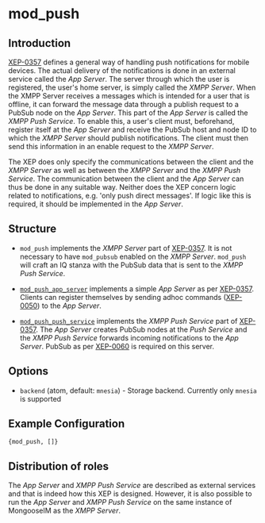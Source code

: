 mod_push
========

Introduction
------------

[XEP-0357] defines a general way of handling push notifications for mobile devices.
The actual delivery of the notifications is done in an external service called the *App Server*.
The server through which the user is registered, the user's home server, is simply called the *XMPP Server*.
When the XMPP Server receives a messages which is intended for a user that is offline, it can forward the message data through a publish request to a PubSub node on the *App Server*.
This part of the *App Server* is called the *XMPP Push Service*.
To enable this, a user's client must, beforehand, register itself at the *App Server* and receive the PubSub host and node ID to which the *XMPP Server* should publish notifications.
The client must then send this information in an enable request to the *XMPP Server*.

The XEP does only specify the communications between the client and the *XMPP Server* as well as between the *XMPP Server* and the *XMPP Push Service*.
The communication between the client and the *App Server* can thus be done in any suitable way.
Neither does the XEP concern logic related to notifications, e.g. 'only push direct messages'.
If logic like this is required, it should be implemented in the *App Server*.


Structure
---------

* `mod_push` implements the *XMPP Server* part of [XEP-0357].
  It is not necessary to have `mod_pubsub` enabled on the *XMPP Server*.
  `mod_push` will craft an IQ stanza with the PubSub data that is sent to the *XMPP Push Service*.

* [`mod_push_app_server`] implements a simple *App Server* as per [XEP-0357].
  Clients can register themselves by sending adhoc commands ([XEP-0050]) to the *App Server*.

* [`mod_push_push_service`] implements the *XMPP Push Service* part of [XEP-0357].
  The *App Server* creates PubSub nodes at the *Push Service* and the *XMPP Push Service* forwards incoming notifications to the *App Server*.
  PubSub as per [XEP-0060] is required on this server.


Options
-------

* `backend` (atom, default: `mnesia`) - Storage backend. Currently only `mnesia` is supported


Example Configuration
---------------------

```
{mod_push, []}
```


Distribution of roles
---------------------

The *App Server* and *XMPP Push Service* are described as external services and that is indeed how this XEP is designed.
However, it is also possible to run the *App Server* and *XMPP Push Service* on the same instance of MongooseIM as the *XMPP Server*.


<!-- Links -->

[XEP-0050]: http://xmpp.org/extensions/xep-0050.html
[XEP-0060]: http://xmpp.org/extensions/xep-0060.html
[XEP-0357]: http://xmpp.org/extensions/xep-0357.html

[`mod_push_app_server`]: mod_push_app_server.md
[`mod_push_push_service`]: mod_push_push_service.md
